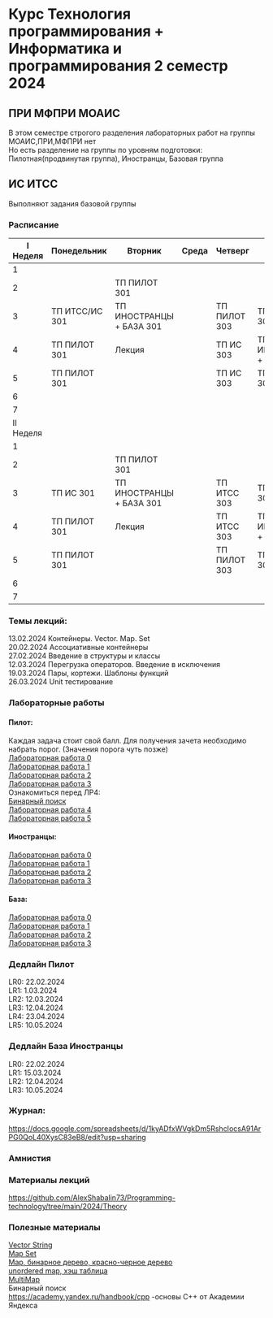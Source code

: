 # Курс Технология программирования + Информатика и программирования 2 семестр 2024

## ПРИ МФПРИ МОАИС  
В этом семестре строгого разделения лабораторных работ на группы МОАИС,ПРИ,МФПРИ нет  
Но есть разделение на группы по уровням подготовки: Пилотная(продвинутая группа), Иностранцы, Базовая группа  

## ИС ИТСС  
Выполняют задания базовой группы  

### Расписание  
|I Неделя | Понедельник           | Вторник                     | Среда                  | Четверг                     | Пятница                |
|---------|-----------------------|-----------------------------|------------------------|-----------------------------|------------------------|
| 1       |                       |                             |                        |                             |                        |
| 2       |                       |ТП ПИЛОТ 301                 |                        |                             |                        |
| 3       | ТП ИТСС/ИС 301        |ТП ИНОСТРАНЦЫ + БАЗА 301     |                        |ТП ПИЛОТ 303                 |ТП ПИЛОТ 303            |
| 4       | ТП ПИЛОТ 301          |Лекция                       |                        |ТП ИС 303                    |ТП ИНОСТРАНЦЫ + БАЗА 303|
| 5       | ТП ПИЛОТ 301          |                             |                        |ТП ИС 303                    |ТП ПИЛОТ 303            |
| 6       |                       |                             |                        |                             |                        |
| 7       |                       |                             |                        |                             |                        |
|II Неделя|                       |                             |                        |                             |                        |
| 1       |                       |                             |                        |                             |                        |
| 2       |                       |ТП ПИЛОТ 301                 |                        |                             |                        |
| 3       | ТП ИС 301             |ТП ИНОСТРАНЦЫ + БАЗА 301     |                        |ТП ИТСС 303                  |ТП ПИЛОТ 303            |
| 4       | ТП ПИЛОТ 301          |Лекция                       |                        |ТП ИТСС 303                  |ТП ИНОСТРАНЦЫ + БАЗА 303|
| 5       | ТП ПИЛОТ 301          |                             |                        |ТП ПИЛОТ 303                 | ТП ПИЛОТ 303           |
| 6       |                       |                             |                        |                             |                        |
| 7       |                       |                             |                        |                             |                        |

### Темы лекций:  
13.02.2024 Контейнеры. Vector. Map. Set  
20.02.2024 Ассоциативные контейнеры  
27.02.2024 Введение в структуры и классы  
12.03.2024 Перегрузка операторов. Введение в исключения  
19.03.2024 Пары, кортежи. Шаблоны функций  
26.03.2024 Unit тестирование  
  
### Лабораторные работы  
#### Пилот: 
Каждая задача стоит свой балл. Для получения зачета необходимо набрать порог. (Значения порога чуть позже)  
<a href = https://github.com/AlexShabalin73/Programming-technology/blob/main/2024/%D0%9F%D0%B8%D0%BB%D0%BE%D1%82/LR0.pdf>Лабораторная работа 0 </a>  
<a href = https://github.com/AlexShabalin73/Programming-technology/blob/main/2024/%D0%9F%D0%B8%D0%BB%D0%BE%D1%82/LR1.pdf>Лабораторная работа 1 </a>  
<a href = https://github.com/AlexShabalin73/Programming-technology/blob/main/2024/%D0%9F%D0%B8%D0%BB%D0%BE%D1%82/LR2.pdf>Лабораторная работа 2 </a>  
<a href = https://github.com/AlexShabalin73/Programming-technology/blob/main/2024/%D0%9F%D0%B8%D0%BB%D0%BE%D1%82/LR3.pdf>Лабораторная работа 3 </a>  
Ознакомиться перед ЛР4:  
<a href = https://github.com/AlexShabalin73/Programming-technology/blob/main/2024/Theory/Binary%20search.md> Бинарный поиск </a>  
<a href = https://github.com/AlexShabalin73/Programming-technology/blob/main/2024/%D0%9F%D0%B8%D0%BB%D0%BE%D1%82/LR4.pdf>Лабораторная работа 4 </a>  
<a href = https://github.com/AlexShabalin73/Programming-technology/tree/main/2024/%D0%9F%D0%B8%D0%BB%D0%BE%D1%82/LR5>Лабораторная работа 5 </a>  


  
#### Иностранцы:  
<a href = https://github.com/AlexShabalin73/Programming-technology/blob/main/2024/%D0%98%D0%BD%D0%BE%D1%81%D1%82%D1%80%D0%B0%D0%BD%D1%86%D1%8B/LR0.pdf>Лабораторная работа 0 </a>    
<a href = https://github.com/AlexShabalin73/Programming-technology/blob/main/2024/%D0%91%D0%B0%D0%B7%D0%B0/LR1.pdf>Лабораторная работа 1 </a>  
<a href = https://github.com/AlexShabalin73/Programming-technology/blob/main/2024/%D0%91%D0%B0%D0%B7%D0%B0/LR2.pdf>Лабораторная работа 2 </a>   
<a href = https://github.com/AlexShabalin73/Programming-technology/tree/main/2024/%D0%9F%D0%B8%D0%BB%D0%BE%D1%82/LR5>Лабораторная работа 3 </a>  

   
#### База:  
<a href = https://github.com/AlexShabalin73/Programming-technology/blob/main/2024/%D0%91%D0%B0%D0%B7%D0%B0/LR0.pdf>Лабораторная работа 0 </a>  
<a href = https://github.com/AlexShabalin73/Programming-technology/blob/main/2024/%D0%91%D0%B0%D0%B7%D0%B0/LR1.pdf>Лабораторная работа 1 </a>  
<a href = https://github.com/AlexShabalin73/Programming-technology/blob/main/2024/%D0%91%D0%B0%D0%B7%D0%B0/LR2.pdf>Лабораторная работа 2 </a>  
<a href = https://github.com/AlexShabalin73/Programming-technology/tree/main/2024/%D0%9F%D0%B8%D0%BB%D0%BE%D1%82/LR5>Лабораторная работа 3 </a>  

### Дедлайн Пилот  
LR0: 22.02.2024  
LR1: 1.03.2024  
LR2: 12.03.2024  
LR3: 12.04.2024  
LR4: 23.04.2024  
LR5: 10.05.2024  

### Дедлайн База Иностранцы  
LR0: 22.02.2024  
LR1: 15.03.2024  
LR2: 12.04.2024  
LR3: 10.05.2024  

### Журнал:  
https://docs.google.com/spreadsheets/d/1kyADfxWVgkDm5RshcIocsA91ArPG0QoL40XysC83eB8/edit?usp=sharing  

### Амнистия  


### Материалы лекций  
https://github.com/AlexShabalin73/Programming-technology/tree/main/2024/Theory  
 

### Полезные материалы
<a href = "https://github.com/AlexShabalin73/Programming-technology/blob/main/2023/Theory/vector%20string.pdf"> Vector String </a>   
<a href = "https://github.com/AlexShabalin73/Programming-technology/blob/main/2023/Theory/%D0%9A%D0%BE%D0%BD%D1%82%D0%B5%D0%B9%D0%BD%D0%B5%D1%80%20map%2C%20set.pdf" > Map Set </a>  
<a href = "https://github.com/AlexShabalin73/Programming-technology/tree/main/2023/Theory%2B/map%2C%20%D0%B1%D0%B8%D0%BD%D0%B0%D1%80%D0%BD%D0%BE%D0%B5%20%D0%B4%D0%B5%D1%80%D0%B5%D0%B2%D0%BE%2C%20%D0%BA%D1%80%D0%B0%D1%81%D0%BD%D0%BE-%D1%87%D0%B5%D1%80%D0%BD%D0%BE%D0%B5%20%D0%B4%D0%B5%D1%80%D0%B5%D0%B2%D0%BE"> Map, бинарное дерево, красно-черное дерево  
<a href = "https://github.com/AlexShabalin73/Programming-technology/tree/main/2023/Theory%2B/unordered%20map%2C%20%D1%85%D1%8D%D1%88%20%D1%82%D0%B0%D0%B1%D0%BB%D0%B8%D1%86%D0%B0"> unordered map, хэш таблица</a>  
<a href = "https://github.com/AlexShabalin73/Programming-technology/blob/main/2023/Theory/multimap%20%D0%B2%20%D1%81%2B%2B.pdf"> MultiMap </a>  
<a hrer = "https://github.com/AlexShabalin73/Programming-technology/blob/main/2023/Theory/%D0%91%D0%B8%D0%BD%D0%B0%D1%80%D0%BD%D1%8B%D0%B9%20%D0%BF%D0%BE%D0%B8%D1%81%D0%BA.md"> Бинарный поиск </a>    
https://academy.yandex.ru/handbook/cpp -основы С++ от Академии Яндекса  
